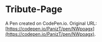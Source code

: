 # Tribute-Page

A Pen created on CodePen.io. Original URL: [https://codepen.io/PanizT/pen/NWpoagx](https://codepen.io/PanizT/pen/NWpoagx).



